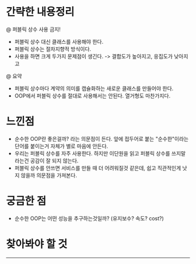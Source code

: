 # 간략한 내용정리

@ 퍼블릭 상수 사용 금지!
- 퍼블릭 상수 대신 클래스를 사용해야 한다.
- 퍼블릭 상수는 절차지향적 방식이다.
- 사용을 하면 크게 두가지 문제점이 생긴다. -> 결합도가 높아지고, 응집도가 낮아지고

@ 요약
- 퍼블릭 상수마다 계약의 의미를 캡슐화하는 새로운 클래스를 만들어야 한다.
- OOP에서 퍼블릭 상수를 절대로 사용해서는 안된다. 열거형도 마찬가지다.


# 느낀점
- 순수한 OOP란 좋은걸까? 라는 의문점이 든다. 앞에 접두어로 붙는 "순수한"이라는 단어를 붙이는거 자체가 별로 마음에 안든다.
- 우리는 퍼블릭 상수를 자주 사용한다. 하지만 이단원을 읽고 퍼블릭 상수를 쓰지말라는건 공감이 잘 되지 않는다.
- 퍼블릭 상수를 안쓰면 서비스를 만들 때 더 어려워질것 같은데, 쉽고 직관적인게 낫지 않을까 의문점을 가져본다.


# 궁금한 점
- 순수한 OOP는 어떤 성능을 추구하는것일까? (유지보수? 속도? cost?)


# 찾아봐야 할 것 
---

